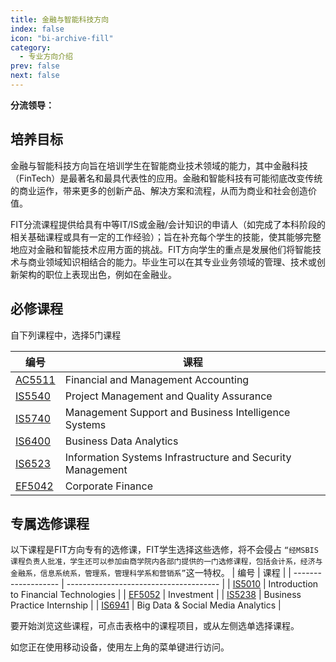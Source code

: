 ```yaml
---
title: 金融与智能科技方向
index: false
icon: "bi-archive-fill"
category:
  - 专业方向介绍
prev: false
next: false
---
```


**分流领导：**

<VPBanner
  title = "马健(Prof. MA Jian)"
  content = "Professor"
  logo = "https://www.cb.cityu.edu.hk/portfolio/photos/xisjian.jpg.pagespeed.ic.6z5I8vEWtS.webp"
  :actions = '[  
        {
            text: "详细信息",
            link: "https://www.cb.cityu.edu.hk/People-and-Research/People/People-Details?eid=isjian"
        },
    ]'
/>

## 培养目标

金融与智能科技方向旨在培训学生在智能商业技术领域的能力，其中金融科技（FinTech）是最著名和最具代表性的应用。金融和智能科技有可能彻底改变传统的商业运作，带来更多的创新产品、解决方案和流程，从而为商业和社会创造价值。

FIT分流课程提供给具有中等IT/IS或金融/会计知识的申请人（如完成了本科阶段的相关基础课程或具有一定的工作经验）；旨在补充每个学生的技能，使其能够完整地应对金融和智能技术应用方面的挑战。FIT方向学生的重点是发展他们将智能技术与商业领域知识相结合的能力。毕业生可以在其专业业务领域的管理、技术或创新架构的职位上表现出色，例如在金融业。

## 必修课程

自下列课程中，选择5门课程

| 编号                | 课程                                                       |
| ------------------- | ---------------------------------------------------------- |
| [AC5511](Core_Course/AC5511.md) | Financial and Management Accounting                        |
| [IS5540](Core_Course/IS5540.md) | Project Management and Quality Assurance                   |
| [IS5740](Core_Course/IS5740.md) | Management Support and Business Intelligence Systems       |
| [IS6400](Core_Course/IS6400.md) | Business Data Analytics                                    |
| [IS6523](Core_Course/IS6523.md) | Information Systems Infrastructure and Security Management |
| [EF5042](Core_Course/EF5042.md) | Corporate Finance                                          |

## 专属选修课程

以下课程是FIT方向专有的选修课，FIT学生选择这些选修，将不会侵占 `“经MSBIS课程负责人批准，学生还可以参加由商学院内各部门提供的一门选修课程，包括会计系，经济与金融系，信息系统系，管理系，管理科学系和营销系”`这一特权。
| 编号                | 课程                                   |
| ------------------- | -------------------------------------- |
| [IS5010](FIT_Elective/IS5010.md) | Introduction to Financial Technologies |
| [EF5052](FIT_Elective/EF5052.md) | Investment                             |
| [IS5238](FIT_Elective/IS5238.md) | Business Practice Internship           |
| [IS6941](FIT_Elective/IS6941.md) | Big Data & Social Media Analytics      |

要开始浏览这些课程，可点击表格中的课程项目，或从左侧选单选择课程。

如您正在使用移动设备，使用左上角的菜单键进行访问。
